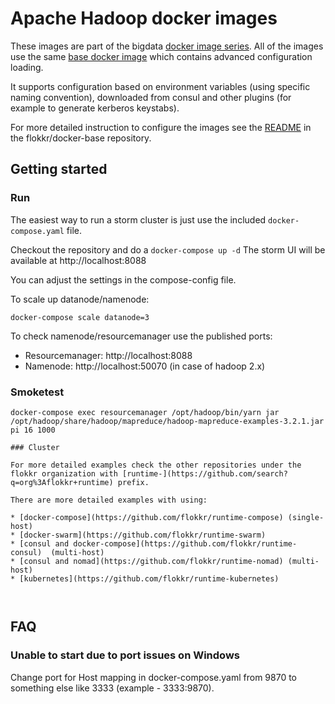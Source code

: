 # Apache Hadoop docker images

These images are part of the bigdata [docker image series](https://github.com/flokkr). All of the images use the same [base docker image](https://github.com/flokkr/docker-baseimage) which contains advanced configuration loading. 

It supports configuration based on environment variables (using specific naming convention), downloaded from consul and other plugins (for example to generate kerberos keystabs).

For more detailed instruction to configure the images see the [README](https://github.com/flokkr/docker-baseimage/blob/master/README.md) in the flokkr/docker-base repository.

## Getting started

### Run

The easiest way to run a storm cluster is just use the included ```docker-compose.yaml``` file. 

Checkout the repository and do a ```docker-compose up -d``` The storm UI will be available at http://localhost:8088

You can adjust the settings in the compose-config file.

To scale up datanode/namenode:

```
docker-compose scale datanode=3
```

To check namenode/resourcemanager use the published ports:

* Resourcemanager: http://localhost:8088
* Namenode: http://localhost:50070 (in case of hadoop 2.x)


### Smoketest

```
docker-compose exec resourcemanager /opt/hadoop/bin/yarn jar /opt/hadoop/share/hadoop/mapreduce/hadoop-mapreduce-examples-3.2.1.jar pi 16 1000

### Cluster

For more detailed examples check the other repositories under the flokkr organization with [runtime-](https://github.com/search?q=org%3Aflokkr+runtime) prefix.

There are more detailed examples with using:

* [docker-compose](https://github.com/flokkr/runtime-compose) (single-host)
* [docker-swarm](https://github.com/flokkr/runtime-swarm)
* [consul and docker-compose](https://github.com/flokkr/runtime-consul)  (multi-host)
* [consul and nomad](https://github.com/flokkr/runtime-nomad) (multi-host)
* [kubernetes](https://github.com/flokkr/runtime-kubernetes)



```

## FAQ

### Unable to start due to port issues on Windows
Change port for Host mapping in docker-compose.yaml from 9870 to something else like 3333 (example - 3333:9870).